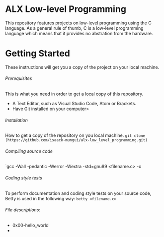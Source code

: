 # ALX Low-level Programming
This repository features projects on low-level programming using the C language. As a general rule of thumb, C is a low-level programming language which means that it provides no abstration from the hardware.

# Getting Started
These instructions will get you a copy of the project on your local machine.

###### Prerequisites
This is what you need in order to get a local copy of this repository.
* A Text Editor, such as Visual Studio Code, Atom or Brackets.
* Have Git installed on your computer>

###### Installation
How to get a copy of the repository on you local machine.
`git clone (https://github.com/isaack-mungui/alx-low_level_programming.git)`

###### Compiling source code
`gcc -Wall -pedantic -Werror -Wextra -std=gnu89 <filename.c> -o <filename>

###### Coding style tests
To perform documentation and coding style tests on your source code, Betty is used in the following way:
`betty <filename.c>`


###### File descriptions:
* 0x00-hello_world
*
